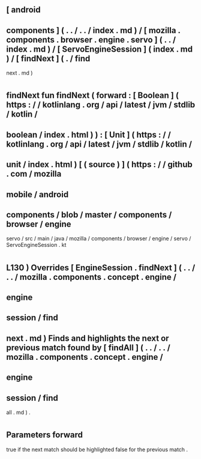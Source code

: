[
android
-
components
]
(
.
.
/
.
.
/
index
.
md
)
/
[
mozilla
.
components
.
browser
.
engine
.
servo
]
(
.
.
/
index
.
md
)
/
[
ServoEngineSession
]
(
index
.
md
)
/
[
findNext
]
(
.
/
find
-
next
.
md
)
#
findNext
fun
findNext
(
forward
:
[
Boolean
]
(
https
:
/
/
kotlinlang
.
org
/
api
/
latest
/
jvm
/
stdlib
/
kotlin
/
-
boolean
/
index
.
html
)
)
:
[
Unit
]
(
https
:
/
/
kotlinlang
.
org
/
api
/
latest
/
jvm
/
stdlib
/
kotlin
/
-
unit
/
index
.
html
)
[
(
source
)
]
(
https
:
/
/
github
.
com
/
mozilla
-
mobile
/
android
-
components
/
blob
/
master
/
components
/
browser
/
engine
-
servo
/
src
/
main
/
java
/
mozilla
/
components
/
browser
/
engine
/
servo
/
ServoEngineSession
.
kt
#
L130
)
Overrides
[
EngineSession
.
findNext
]
(
.
.
/
.
.
/
mozilla
.
components
.
concept
.
engine
/
-
engine
-
session
/
find
-
next
.
md
)
Finds
and
highlights
the
next
or
previous
match
found
by
[
findAll
]
(
.
.
/
.
.
/
mozilla
.
components
.
concept
.
engine
/
-
engine
-
session
/
find
-
all
.
md
)
.
#
#
#
Parameters
forward
-
true
if
the
next
match
should
be
highlighted
false
for
the
previous
match
.
